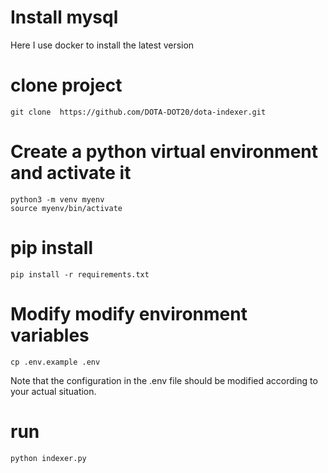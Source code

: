 #  Install mysql
Here I use docker to install the latest version
# clone project
```
git clone  https://github.com/DOTA-DOT20/dota-indexer.git 
```
# Create a python virtual environment and activate it
```angular2html
python3 -m venv myenv
source myenv/bin/activate
```
# pip install
```angular2html
pip install -r requirements.txt
```
# Modify modify environment variables

```angular2html
cp .env.example .env
```
Note that the configuration in the .env file should be modified according to your actual situation.

# run
```angular2html
python indexer.py
```


